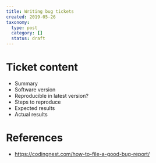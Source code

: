 ```yaml
---
title: Writing bug tickets
created: 2019-05-26
taxonomy:
  type: post
  category: []
  status: draft
---
```


# Ticket content
* Summary
* Software version
* Reproducible in latest version?
* Steps to reproduce
* Expected results
* Actual results

# References
* https://codingnest.com/how-to-file-a-good-bug-report/
